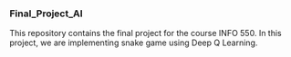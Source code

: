 ### Final_Project_AI

This repository contains the final project for the course INFO 550. 
In this project, we are implementing snake game using Deep Q Learning.
